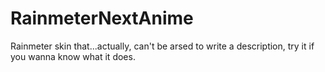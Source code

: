 # RainmeterNextAnime
Rainmeter skin that...actually, can't be arsed to write a description, try it if you wanna know what it does.
